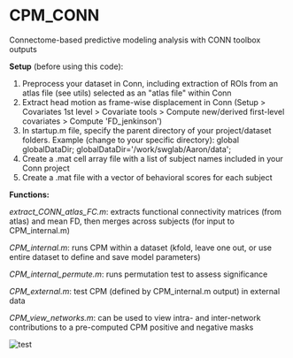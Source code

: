 # CPM_CONN
Connectome-based predictive modeling analysis with CONN toolbox outputs

**Setup** (before using this code):

1. Preprocess your dataset in Conn, including extraction of ROIs from an atlas file (see utils) selected as an "atlas file" within Conn
2. Extract head motion as frame-wise displacement in Conn (Setup > Covariates 1st level > Covariate tools > Compute new/derived first-level covariates > Compute 'FD_jenkinson')
3. In startup.m file, specify the parent directory of your project/dataset folders. Example (change to your specific directory):
   global globalDataDir;
   globalDataDir='/work/swglab/Aaron/data';
4. Create a .mat cell array file with a list of subject names included in your Conn project
5. Create a .mat file with a vector of behavioral scores for each subject
   
**Functions:**

*extract_CONN_atlas_FC.m*: extracts functional connectivity matrices (from atlas) and mean FD, then merges across subjects (for input to CPM_internal.m)

*CPM_internal.m*: runs CPM within a dataset (kfold, leave one out, or use entire dataset to define and save model parameters)

*CPM_internal_permute.m*: runs permutation test to assess significance

*CPM_external.m*: test CPM (defined by CPM_internal.m output) in external data

*CPM_view_networks.m*: can be used to view intra- and inter-network contributions to a pre-computed CPM positive and negative masks

![test](https://github.com/swglab/CPM_CONN/blob/master/images/eg_feature_contributions.png)
